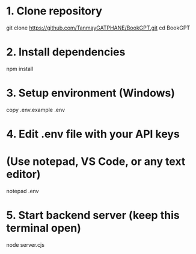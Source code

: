# 1. Clone repository
git clone https://github.com/TanmayGATPHANE/BookGPT.git
cd BookGPT

# 2. Install dependencies
npm install

# 3. Setup environment (Windows)
copy .env.example .env

# 4. Edit .env file with your API keys
# (Use notepad, VS Code, or any text editor)
notepad .env

# 5. Start backend server (keep this terminal open)
node server.cjs